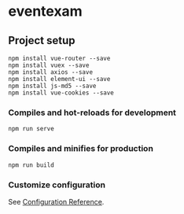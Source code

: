 # eventexam

## Project setup
```
npm install vue-router --save
npm install vuex --save
npm install axios --save
npm install element-ui --save
npm install js-md5 --save
npm install vue-cookies --save
```

### Compiles and hot-reloads for development
```
npm run serve
```

### Compiles and minifies for production
```
npm run build
```

### Customize configuration
See [Configuration Reference](https://cli.vuejs.org/config/).
